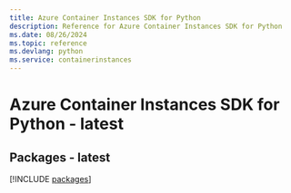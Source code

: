 ```yaml
---
title: Azure Container Instances SDK for Python
description: Reference for Azure Container Instances SDK for Python
ms.date: 08/26/2024
ms.topic: reference
ms.devlang: python
ms.service: containerinstances
---
```

# Azure Container Instances SDK for Python - latest
## Packages - latest
[!INCLUDE [packages](container-instances-index.md)]